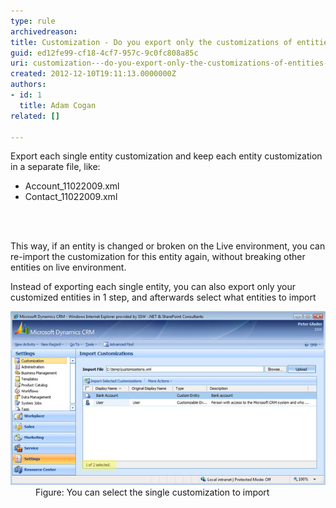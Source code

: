 ```yaml
---
type: rule
archivedreason: 
title: Customization - Do you export only the customizations of entities that you did customize?
guid: ed12fe99-cf18-4cf7-957c-9c0fc808a85c
uri: customization---do-you-export-only-the-customizations-of-entities-that-you-did-customize
created: 2012-12-10T19:11:13.0000000Z
authors:
- id: 1
  title: Adam Cogan
related: []

---
```



<p>
          Export each single entity customization and keep each entity customization in a
          separate file, like:
        </p>
        <ul>
          <li>Account_11022009.xml </li>
          <li>Contact_11022009.xml </li>
        </ul>
<br><excerpt class='endintro'></excerpt><br>
<p>
          This way, if an entity is changed or broken on the Live environment, you can re-import
          the customization for this entity again, without breaking other entities on live
          environment.
        </p>
        <p>
          Instead of exporting each single entity, you can also export only your customized
          entities in 1 step, and afterwards select what entities to import
        </p>
        <dl class="image">
          <dt>
            <img src="CRM_CUS_01.JPG" alt="Import single customization" />
          </dt>
          <dd>
            Figure: You can select the single customization to import
          </dd>
        </dl>


